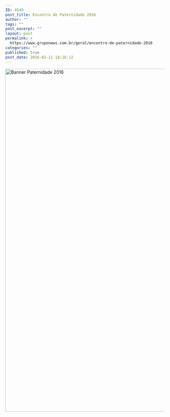 ```yaml
---
ID: 4549
post_title: Encontro de Paternidade 2016
author: ""
tags: ""
post_excerpt: ""
layout: post
permalink: >
  https://www.gruponews.com.br/geral/encontro-de-paternidade-2016
categories: ""
published: true
post_date: 2016-02-11 18:16:12
---
```

<a href="http://www.gruponews.com.br/wp-content/uploads/2016/02/banner-paternidade-2016.jpg" rel="attachment wp-att-4548"><img class="aligncenter size-full wp-image-4548" src="http://www.gruponews.com.br/wp-content/uploads/2016/02/banner-paternidade-2016.jpg" alt="Banner Paternidade 2016" width="1920" height="1080" /></a>